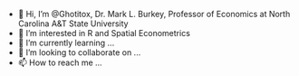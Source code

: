 - 👋 Hi, I’m @Ghotitox, Dr. Mark L. Burkey, Professor of Economics at North Carolina A&T State University 
- 👀 I’m interested in R and Spatial Econometrics
- 🌱 I’m currently learning ...
- 💞️ I’m looking to collaborate on ...
- 📫 How to reach me ...

<!---
Ghotitox/Ghotitox is a ✨ special ✨ repository because its `README.md` (this file) appears on your GitHub profile.
You can click the Preview link to take a look at your changes.
--->
